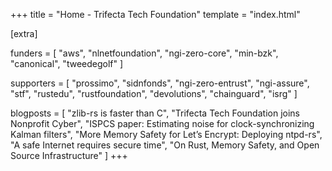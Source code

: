 +++
title = "Home - Trifecta Tech Foundation"
template = "index.html"

[extra]

funders = [
    "aws",
    "nlnetfoundation",
    "ngi-zero-core",
    "min-bzk",
    "canonical",
    "tweedegolf"
]

supporters = [
    "prossimo",
    "sidnfonds",
    "ngi-zero-entrust",
    "ngi-assure",
    "stf",
    "rustedu",
    "rustfoundation",
    "devolutions",
    "chainguard",
    "isrg"
]

blogposts = [
    "zlib-rs is faster than C",
    "Trifecta Tech Foundation joins Nonprofit Cyber",
    "ISPCS paper: Estimating noise for clock-synchronizing Kalman filters",
    "More Memory Safety for Let’s Encrypt: Deploying ntpd-rs",
    "A safe Internet requires secure time",
    "On Rust, Memory Safety, and Open Source Infrastructure"
]
+++